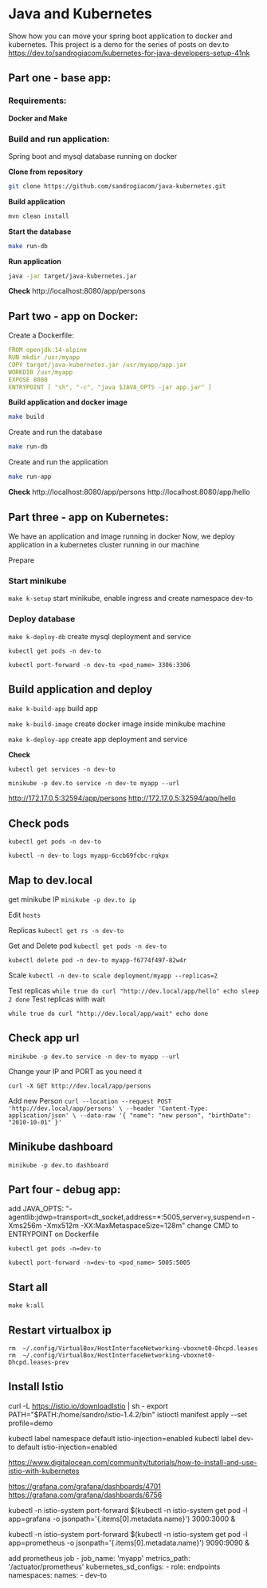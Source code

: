 # Java and Kubernetes

Show how you can move your spring boot application to docker and kubernetes.
This project is a demo for the series of posts on dev.to
https://dev.to/sandrogiacom/kubernetes-for-java-developers-setup-41nk

## Part one - base app:

### Requirements:

**Docker and Make**

### Build and run application:

Spring boot and mysql database running on docker

**Clone from repository**
```bash
git clone https://github.com/sandrogiacom/java-kubernetes.git
```

**Build application**
```bash
mvn clean install
```

**Start the database**
```bash
make run-db
```

**Run application**
```bash
java -jar target/java-kubernetes.jar
```

**Check**
http://localhost:8080/app/persons


## Part two - app on Docker:

Create a Dockerfile:

```yaml
FROM openjdk:14-alpine
RUN mkdir /usr/myapp
COPY target/java-kubernetes.jar /usr/myapp/app.jar
WORKDIR /usr/myapp
EXPOSE 8080
ENTRYPOINT [ "sh", "-c", "java $JAVA_OPTS -jar app.jar" ]
```

**Build application and docker image**

```bash
make build
```

Create and run the database
```bash
make run-db
```

Create and run the application
```bash
make run-app
```

**Check**
http://localhost:8080/app/persons
http://localhost:8080/app/hello

## Part three - app on Kubernetes:

We have an application and image running in docker
Now, we deploy application in a kubernetes cluster running in our machine

Prepare

### Start minikube
`make k-setup` start minikube, enable ingress and create namespace dev-to

### Deploy database

`make k-deploy-db` create mysql deployment and service

`kubectl get pods -n dev-to`

`kubectl port-forward -n dev-to <pod_name> 3306:3306`

## Build application and deploy

`make k-build-app` build app

`make k-build-image` create docker image inside minikube machine

`make k-deploy-app` create app deployment and service

**Check**

`
kubectl get services -n dev-to
`

`
minikube -p dev.to service -n dev-to myapp --url
`

http://172.17.0.5:32594/app/persons
http://172.17.0.5:32594/app/hello

## Check pods

`
kubectl get pods -n dev-to
`

`
kubectl -n dev-to logs myapp-6ccb69fcbc-rqkpx
`

## Map to dev.local

get minikube IP
`
minikube -p dev.to ip
` 

Edit `hosts` 

Replicas
`
kubectl get rs -n dev-to
`

Get and Delete pod
`
kubectl get pods -n dev-to
`

`
kubectl delete pod -n dev-to myapp-f6774f497-82w4r
`

Scale
`
kubectl -n dev-to scale deployment/myapp --replicas=2
`

Test replicas
`
while true
do curl "http://dev.local/app/hello"
echo
sleep 2
done
`
Test replicas with wait

`
while true
do curl "http://dev.local/app/wait"
echo
done
`

## Check app url
`minikube -p dev.to service -n dev-to myapp --url`

Change your IP and PORT as you need it

`
curl -X GET http://dev.local/app/persons
`

Add new Person
`
curl --location --request POST 'http://dev.local/app/persons' \
--header 'Content-Type: application/json' \
--data-raw '{
    "name": "new person",
    "birthDate": "2010-10-01"
}'
`

## Minikube dashboard

`
minikube -p dev.to dashboard
`

## Part four - debug app:

add   JAVA_OPTS: "-agentlib:jdwp=transport=dt_socket,address=*:5005,server=y,suspend=n -Xms256m -Xmx512m -XX:MaxMetaspaceSize=128m"
change CMD to ENTRYPOINT on Dockerfile

`kubectl get pods -n=dev-to`

`kubectl port-forward -n=dev-to <pod_name> 5005:5005`

## Start all

`make k:all`

## Restart virtualbox ip

`rm  ~/.config/VirtualBox/HostInterfaceNetworking-vboxnet0-Dhcpd.leases`
`rm  ~/.config/VirtualBox/HostInterfaceNetworking-vboxnet0-Dhcpd.leases-prev`


## Install Istio

curl -L https://istio.io/downloadIstio | sh - 
export PATH="$PATH:/home/sandro/istio-1.4.2/bin" 
istioctl manifest apply --set profile=demo

kubectl label namespace default istio-injection=enabled
kubectl label dev-to default istio-injection=enabled

https://www.digitalocean.com/community/tutorials/how-to-install-and-use-istio-with-kubernetes

https://grafana.com/grafana/dashboards/4701
https://grafana.com/grafana/dashboards/6756

kubectl -n istio-system port-forward $(kubectl -n istio-system get pod -l app=grafana -o jsonpath='{.items[0].metadata.name}') 3000:3000 &

kubectl -n istio-system port-forward $(kubectl -n istio-system get pod -l app=prometheus -o jsonpath='{.items[0].metadata.name}') 9090:9090 &

add prometheus job
    - job_name: 'myapp'
      metrics_path: '/actuator/prometheus'
      kubernetes_sd_configs:
      - role: endpoints
        namespaces:
          names:
          - dev-to

